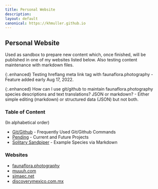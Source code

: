 ```yaml
---
title: Personal Website
description: 
layout: default
canonical: https://khmuller.github.io
---
```


## Personal Website

Used as sandbox to prepare new content which, once finished, will be published in one of my websites listed below. Also testing content maintenance with markdown files.

{:.enhanced}
Testing hreflang meta link tag with faunaflora.photography - Feature added early Aug 17, 2022.

{:.enhanced}
How can I use git/github to maintain faunaflora.photography species descriptions and text translations? JSON or markdown? - Either simple editing (markdown) or structured data (JSON) but not both.

### Table of Content
(In alphabetical order)

- [Git/Github](/github/ "Frequently Used Git/Github Commands") - Frequently Used Git/Github Commands
- [Pending](/pending/ "Current and Future Projects") - Current and Future Projects
- [Solitary Sandpiper](/animals/tringa-solitaria.html "Solitary Sandpiper") - Example Species via Markdown

### Websites

- [faunaflora.photography](https://faunaflora.photography "Fauna Flora Photography")
- [muuuh.com](https://muuuh.com "Muuuh Wildlife Photography")
- [simaec.net](https://www.simaec.net "Web Publishing")
- [discoverymexico.com.mx](https://www.discoverymexico.com.mx "Discovery Mexico")
